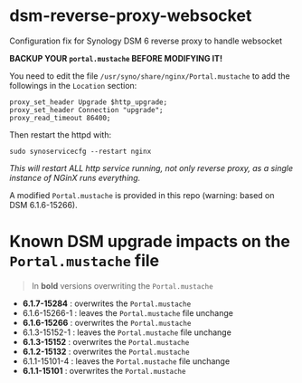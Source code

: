 # dsm-reverse-proxy-websocket
Configuration fix for Synology DSM 6 reverse proxy to handle websocket

**BACKUP YOUR `portal.mustache` BEFORE MODIFYING IT!**

You need to edit the file `/usr/syno/share/nginx/Portal.mustache` to add the followings in the `Location` section:

```
proxy_set_header Upgrade $http_upgrade;
proxy_set_header Connection "upgrade";
proxy_read_timeout 86400;
```

Then restart the httpd with: 
```
sudo synoservicecfg --restart nginx
```

*This will restart ALL http service running, not only reverse proxy, as a single instance of NGinX runs everything.*


A modified `Portal.mustache` is provided in this repo (warning: based on DSM 6.1.6-15266).

# Known DSM upgrade impacts on the `Portal.mustache` file

> In **bold** versions overwriting the `Portal.mustache`

- **6.1.7-15284** : overwrites the `Portal.mustache`
- 6.1.6-15266-1 : leaves the `Portal.mustache` file unchange
- **6.1.6-15266** : overwrites the `Portal.mustache`
- 6.1.3-15152-1 : leaves the `Portal.mustache` file unchange
- **6.1.3-15152** : overwrites the `Portal.mustache`
- **6.1.2-15132** : overwrites the `Portal.mustache`
- 6.1.1-15101-4 : leaves the `Portal.mustache` file unchange
- **6.1.1-15101** : overwrites the `Portal.mustache`
